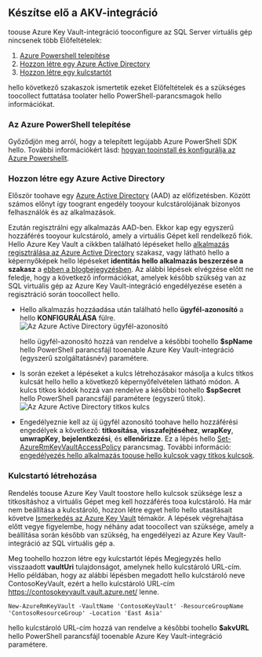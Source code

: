 ## <a name="prepare-for-akv-integration"></a>Készítse elő a AKV-integráció
toouse Azure Key Vault-integráció tooconfigure az SQL Server virtuális gép nincsenek több Előfeltételek: 

1. [Azure Powershell telepítése](#install-azure-powershell)
2. [Hozzon létre egy Azure Active Directory](#create-an-azure-active-directory)
3. [Hozzon létre egy kulcstartót](#create-a-key-vault)

hello következő szakaszok ismertetik ezeket Előfeltételek és a szükséges toocollect futtatása toolater hello PowerShell-parancsmagok hello információkat.

### <a name="install-azure-powershell"></a>Az Azure PowerShell telepítése
Győződjön meg arról, hogy a telepített legújabb Azure PowerShell SDK hello. További információkért lásd: [hogyan tooinstall és konfigurálja az Azure Powershellt](/powershell/azureps-cmdlets-docs).

### <a name="create-an-azure-active-directory"></a>Hozzon létre egy Azure Active Directory
Először toohave egy [Azure Active Directory](https://azure.microsoft.com/trial/get-started-active-directory/) (AAD) az előfizetésben. Között számos előnyt így toogrant engedély tooyour kulcstárolójának bizonyos felhasználók és az alkalmazások.

Ezután regisztrálni egy alkalmazás AAD-ben. Ekkor kap egy egyszerű hozzáférés tooyour kulcstároló, amely a virtuális Gépet kell rendelkező fiók. Hello Azure Key Vault a cikkben található lépéseket hello [alkalmazás regisztrálása az Azure Active Directory](../articles/key-vault/key-vault-get-started.md#register) szakasz, vagy látható hello a képernyőképek hello lépéseket **identitás hello alkalmazás beszerzése a szakasz** a [ebben a blogbejegyzésben](http://blogs.technet.com/b/kv/archive/2015/01/09/azure-key-vault-step-by-step.aspx). Az alábbi lépések elvégzése előtt ne feledje, hogy a következő információkat, amelyek később szükség van az SQL virtuális gép az Azure Key Vault-integráció engedélyezése esetén a regisztráció során toocollect hello.

* Hello alkalmazás hozzáadása után található hello **ügyfél-azonosító** a hello **KONFIGURÁLÁSA** fülre.   ![Az Azure Active Directory ügyfél-azonosító](./media/virtual-machines-sql-server-akv-prepare/aad-client-id.png)
  
    hello ügyfél-azonosító hozzá van rendelve a későbbi toohello **$spName** hello PowerShell parancsfájl tooenable Azure Key Vault-integráció (egyszerű szolgáltatásnév) paramétere. 
* Is során ezeket a lépéseket a kulcs létrehozásakor másolja a kulcs titkos kulcsát hello hello a következő képernyőfelvételen látható módon. A kulcs titkos kódok hozzá van rendelve a későbbi toohello **$spSecret** hello PowerShell parancsfájl paramétere (egyszerű titok).  
    ![Az Azure Active Directory titkos kulcs](./media/virtual-machines-sql-server-akv-prepare/aad-sp-secret.png)
* Engedélyeznie kell az új ügyfél azonosító toohave hello hozzáférési engedélyek a következő: **titkosítása**, **visszafejtéséhez**, **wrapKey**, **unwrapKey**, **bejelentkezési**, és **ellenőrizze**. Ez a lépés hello [Set-AzureRmKeyVaultAccessPolicy](https://msdn.microsoft.com/library/azure/mt603625.aspx) parancsmag. További információ: [engedélyezés hello alkalmazás toouse hello kulcsok vagy titkos kulcsok](../articles/key-vault/key-vault-get-started.md#authorize).

### <a name="create-a-key-vault"></a>Kulcstartó létrehozása
Rendelés toouse Azure Key Vault toostore hello kulcsok szüksége lesz a titkosításhoz a virtuális Gépet meg kell hozzáférés tooa kulcstároló. Ha már nem beállítása a kulcstároló, hozzon létre egyet hello hello utasításait követve [Ismerkedés az Azure Key Vault](../articles/key-vault/key-vault-get-started.md) témakör. A lépések végrehajtása előtt vegye figyelembe, hogy néhány adat toocollect van szüksége, amely a beállítása során később van szükség, ha engedélyezi az Azure Key Vault-integráció az SQL virtuális gép a.

Meg toohello hozzon létre egy kulcstartót lépés Megjegyzés hello visszaadott **vaultUri** tulajdonságot, amelynek hello kulcstároló URL-cím. Hello példában, hogy az alábbi lépésben megadott hello kulcstároló neve ContosoKeyVault, ezért a hello kulcstároló URL-cím https://contosokeyvault.vault.azure.net/ lenne.

    New-AzureRmKeyVault -VaultName 'ContosoKeyVault' -ResourceGroupName 'ContosoResourceGroup' -Location 'East Asia'

hello kulcstároló URL-cím hozzá van rendelve a későbbi toohello **$akvURL** hello PowerShell parancsfájl tooenable Azure Key Vault-integráció paramétere.

